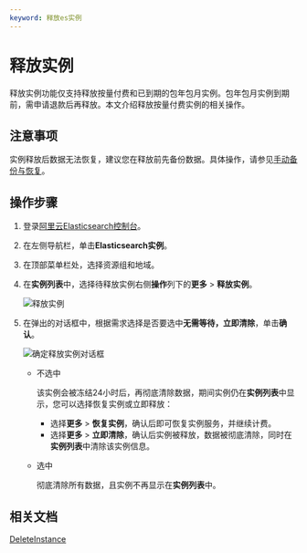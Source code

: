 ```yaml
---
keyword: 释放es实例
---
```


# 释放实例

释放实例功能仅支持释放按量付费和已到期的包年包月实例。包年包月实例到期前，需申请退款后再释放。本文介绍释放按量付费实例的相关操作。

## 注意事项

实例释放后数据无法恢复，建议您在释放前先备份数据。具体操作，请参见[手动备份与恢复](/intl.zh-CN/Elasticsearch/数据备份/手动备份与恢复.md)。

## 操作步骤

1.  登录[阿里云Elasticsearch控制台](https://elasticsearch.console.aliyun.com/#/home)。

2.  在左侧导航栏，单击**Elasticsearch实例**。

3.  在顶部菜单栏处，选择资源组和地域。

4.  在**实例列表**中，选择待释放实例右侧**操作**列下的**更多** \> **释放实例**。

    ![释放实例](https://static-aliyun-doc.oss-accelerate.aliyuncs.com/assets/img/zh-CN/3960091161/p97626.png)

5.  在弹出的对话框中，根据需求选择是否要选中**无需等待，立即清除**，单击**确认**。

    ![确定释放实例对话框](https://static-aliyun-doc.oss-accelerate.aliyuncs.com/assets/img/zh-CN/3960091161/p213112.png)

    -   不选中

        该实例会被冻结24小时后，再彻底清除数据，期间实例仍在**实例列表**中显示，您可以选择恢复实例或立即释放：

        -   选择**更多** \> **恢复实例**，确认后即可恢复实例服务，并继续计费。
        -   选择**更多** \> **立即清除**，确认后实例被释放，数据被彻底清除，同时在**实例列表**中清除该实例信息。
    -   选中

        彻底清除所有数据，且实例不再显示在**实例列表**中。


## 相关文档

[DeleteInstance](/intl.zh-CN/API参考/Elasticsearch/实例管理/DeleteInstance.md)

